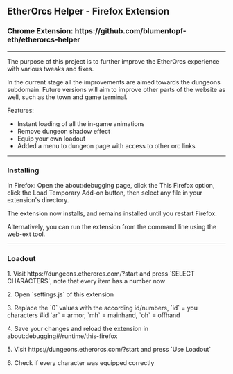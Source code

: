 <h2>EtherOrcs Helper - Firefox Extension</h2>
<h3>Chrome Extension: https://github.com/blumentopf-eth/etherorcs-helper </h3>
<hr>
<p>The purpose of this project is to further improve the EtherOrcs experience with various tweaks and fixes.</p>
<p>In the current stage all the improvements are aimed towards the dungeons subdomain. Future versions will aim to improve
other parts of the website as well, such as the town and game terminal.</p>
<p>Features:</p>
<ul>
    <li>Instant loading of all the in-game animations</li>
    <li>Remove dungeon shadow effect</li>
    <li>Equip your own loadout</li>
    <li>Added a menu to dungeon page with access to other orc links</li>
</ul>
<hr>
<h3>Installing</h3>
<p>In Firefox: Open the about:debugging page, click the This Firefox option, click the Load Temporary Add-on button, then select any file in your extension's directory.</p>
<p>The extension now installs, and remains installed until you restart Firefox.</p>
<p>Alternatively, you can run the extension from the command line using the web-ext tool.</p>
<hr>
<h3> Loadout </h3>
<p>1. Visit https://dungeons.etherorcs.com/?start and press `SELECT CHARACTERS`, note that every item has a number now</p>
<p>2. Open `settings.js` of this extension</p>
<p>3. Replace the `0` values with the according id/numbers, `id` = you characters #id `ar` = armor, `mh` = mainhand, `oh` = offhand</p>
<p>4. Save your changes and reload the extension in about:debugging#/runtime/this-firefox</p>
<p>5. Visit https://dungeons.etherorcs.com/?start and press `Use Loadout`</p>
<p>6. Check if every character was equipped correctly</p>
